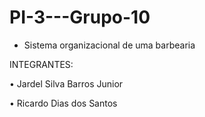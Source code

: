 # PI-3---Grupo-10

- Sistema organizacional de uma barbearia

INTEGRANTES:

• Jardel Silva Barros Junior

• Ricardo Dias dos Santos


